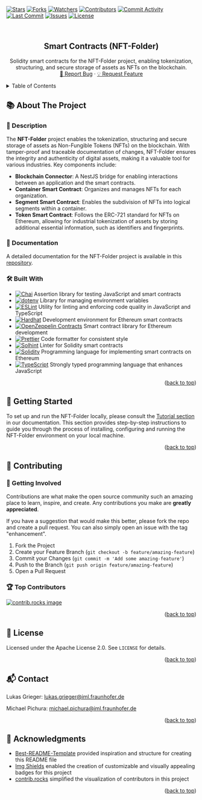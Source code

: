 <a id="readme-top"></a>

[![Stars][stars-shield]][stars-url] [![Forks][forks-shield]][forks-url] [![Watchers][watchers-shield]][watchers-url]
[![Contributors][contributors-shield]][contributors-url] [![Commit Activity][commitactivity-shield]][commitactivity-url]
[![Last Commit][lastcommit-shield]][lastcommit-url] [![Issues][issues-shield]][issues-url]
[![License][license-shield]][license-url]

<br />
<div align="center">
<h2 align="center">Smart Contracts (NFT-Folder)</h3>
  <p align="center">
    Solidity smart contracts for the NFT-Folder project, enabling tokenization, structuring, and secure storage of assets as NFTs on the blockchain.
    <br />
    <a href="https://github.com/fraunhofer-iml/nft-folder-smart-contracts/issues/new?labels=bug&template=bug-report---.md">🐞 Report Bug</a> &middot;
    <a href="https://github.com/fraunhofer-iml/nft-folder-smart-contracts/issues/new?labels=enhancement&template=feature-request---.md">💡 Request Feature</a>
  </p>
</div>

<details>
  <summary>Table of Contents</summary>
  <ol>
    <li>
      <a href="#about-the-project">📚 About The Project</a>
      <ul><li><a href="#description">📄 Description</a></li></ul>
      <ul><li><a href="#documentation">📖 Documentation</a></li></ul>
      <ul><li><a href="#built-with">🛠️ Built With</a></li></ul>
    </li>
    <li><a href="#getting-started">🚀 Getting Started</a></li>
    <li>
      <a href="#contributing">🤝 Contributing</a>
      <ul><li><a href="#getting-involved">🌟 Getting Involved</a></li></ul>
      <ul><li><a href="#top-contributors">🏆 Top Contributors</a></li></ul>
    </li>
    <li><a href="#license">📜 License</a></li>
    <li><a href="#contact">📬 Contact</a></li>
    <li><a href="#acknowledgments">🙏 Acknowledgments</a></li>
  </ol>
</details>

## 📚 About The Project <a id="about-the-project"></a>

### 📄 Description <a id="description"></a>

The **NFT-Folder** project enables the tokenization, structuring and secure storage of assets as Non-Fungible Tokens
(NFTs) on the blockchain. With tamper-proof and traceable documentation of changes, NFT-Folder ensures the integrity and
authenticity of digital assets, making it a valuable tool for various industries. Key components include:

- **Blockchain Connector**: A NestJS bridge for enabling interactions between an application and the smart contracts.
- **Container Smart Contract**: Organizes and manages NFTs for each organization.
- **Segment Smart Contract**: Enables the subdivision of NFTs into logical segments within a container.
- **Token Smart Contract**: Follows the ERC-721 standard for NFTs on Ethereum, allowing for industrial tokenization of
  assets by storing additional essential information, such as identifiers and fingerprints.

### 📖 Documentation <a id="documentation"></a>

A detailed documentation for the NFT-Folder project is available in this
[repository](https://github.com/fraunhofer-iml/nft-folder-documentation).

### 🛠️ Built With <a id="built-with"></a>

- [![Chai][chai-shield]][chai-url] Assertion library for testing JavaScript and smart contracts
- [![dotenv][dotenv-shield]][dotenv-url] Library for managing environment variables
- [![ESLint][eslint-shield]][eslint-url] Utility for linting and enforcing code quality in JavaScript and TypeScript
- [![Hardhat][hardhat-shield]][hardhat-url] Development environment for Ethereum smart contracts
- [![OpenZeppelin Contracts][openzeppelin-shield]][openzeppelin-url] Smart contract library for Ethereum development
- [![Prettier][prettier-shield]][prettier-url] Code formatter for consistent style
- [![Solhint][solhint-shield]][solhint-url] Linter for Solidity smart contracts
- [![Solidity][solidity-shield]][solidity-url] Programming language for implementing smart contracts on Ethereum
- [![TypeScript][typescript-shield]][typescript-url] Strongly typed programming language that enhances JavaScript

<p align="right">(<a href="#readme-top">back to top</a>)</p>

## 🚀 Getting Started <a id="getting-started"></a>

To set up and run the NFT-Folder locally, please consult the
[Tutorial section](https://github.com/fraunhofer-iml/nft-folder-documentation/-/blob/main/4-tutorial.adoc) in our
documentation. This section provides step-by-step instructions to guide you through the process of installing,
configuring and running the NFT-Folder environment on your local machine.

<p align="right">(<a href="#readme-top">back to top</a>)</p>

## 🤝 Contributing <a id="contributing"></a>

### 🌟 Getting Involved <a id="getting-involved"></a>

Contributions are what make the open source community such an amazing place to learn, inspire, and create. Any
contributions you make are **greatly appreciated**.

If you have a suggestion that would make this better, please fork the repo and create a pull request. You can also
simply open an issue with the tag "enhancement".

1. Fork the Project
2. Create your Feature Branch (`git checkout -b feature/amazing-feature`)
3. Commit your Changes (`git commit -m 'Add some amazing-feature'`)
4. Push to the Branch (`git push origin feature/amazing-feature`)
5. Open a Pull Request

### 🏆 Top Contributors <a id="top-contributors"></a>

<a href="https://github.com/fraunhofer-iml/nft-folder-smart-contracts/graphs/contributors">
  <img src="https://contrib.rocks/image?repo=fraunhofer-iml/nft-folder-smart-contracts" alt="contrib.rocks image" />
</a>

<p align="right">(<a href="#readme-top">back to top</a>)</p>

## 📜 License <a id="license"></a>

Licensed under the Apache License 2.0. See `LICENSE` for details.

<p align="right">(<a href="#readme-top">back to top</a>)</p>

## 📬 Contact <a id="contact"></a>

Lukas Grieger: lukas.grieger@iml.fraunhofer.de

Michael Pichura: michael.pichura@iml.fraunhofer.de

<p align="right">(<a href="#readme-top">back to top</a>)</p>

## 🙏 Acknowledgments <a id="acknowledgments"></a>

- [Best-README-Template](https://github.com/othneildrew/Best-README-Template) provided inspiration and structure for
  creating this README file
- [Img Shields](https://shields.io) enabled the creation of customizable and visually appealing badges for this project
- [contrib.rocks](https://contrib.rocks) simplified the visualization of contributors in this project

<p align="right">(<a href="#readme-top">back to top</a>)</p>

<!-- https://www.markdownguide.org/basic-syntax/#reference-style-links -->

[stars-shield]: https://img.shields.io/github/stars/fraunhofer-iml/nft-folder-smart-contracts.svg?style=for-the-badge
[stars-url]: https://github.com/fraunhofer-iml/nft-folder-smart-contracts/stargazers
[forks-shield]: https://img.shields.io/github/forks/fraunhofer-iml/nft-folder-smart-contracts.svg?style=for-the-badge
[forks-url]: https://github.com/fraunhofer-iml/nft-folder-smart-contracts/forks
[watchers-shield]: https://img.shields.io/github/watchers/fraunhofer-iml/nft-folder-smart-contracts?style=for-the-badge
[watchers-url]: https://github.com/fraunhofer-iml/nft-folder-smart-contracts/watchers
[contributors-shield]:
  https://img.shields.io/github/contributors/fraunhofer-iml/nft-folder-smart-contracts.svg?style=for-the-badge
[contributors-url]: https://github.com/fraunhofer-iml/nft-folder-smart-contracts/graphs/contributors
[commitactivity-shield]:
  https://img.shields.io/github/commit-activity/y/fraunhofer-iml/nft-folder-smart-contracts?style=for-the-badge
[commitactivity-url]: https://github.com/fraunhofer-iml/nft-folder-smart-contracts/graphs/commit-activity
[lastcommit-shield]:
  https://img.shields.io/github/last-commit/fraunhofer-iml/nft-folder-smart-contracts?style=for-the-badge
[lastcommit-url]: https://github.com/fraunhofer-iml/nft-folder-smart-contracts/commits/main
[issues-shield]: https://img.shields.io/github/issues/fraunhofer-iml/nft-folder-smart-contracts.svg?style=for-the-badge
[issues-url]: https://github.com/fraunhofer-iml/nft-folder-smart-contracts/issues
[license-shield]:
  https://img.shields.io/github/license/fraunhofer-iml/nft-folder-smart-contracts.svg?style=for-the-badge
[license-url]: https://github.com/fraunhofer-iml/nft-folder-smart-contracts/blob/main/LICENSE
[chai-shield]: https://img.shields.io/badge/Testing-Chai-F7B93E?style=flat&logo=mocha
[chai-url]: https://www.chaijs.com/
[dotenv-shield]: https://img.shields.io/badge/Environment-dotevn-00ADEF?style=flat&logo=.env
[dotenv-url]: https://github.com/motdotla/dotenv
[eslint-shield]: https://img.shields.io/badge/Linting-ESLint-4B32C3?style=flat&logo=eslint
[eslint-url]: https://eslint.org/
[hardhat-shield]: https://img.shields.io/badge/Framework-Hardhat-F7B93E?style=flat&logo=ethereum
[hardhat-url]: https://hardhat.org/
[openzeppelin-shield]: https://img.shields.io/badge/Library-OpenZeppelin_Contracts-4E5F95?style=flat&logo=ethereum
[openzeppelin-url]: https://github.com/OpenZeppelin/openzeppelin-contracts
[prettier-shield]: https://img.shields.io/badge/Formatting-Prettier-F7B93E?style=flat&logo=prettier
[prettier-url]: https://prettier.io/
[solhint-shield]: https://img.shields.io/badge/Linting-Solhint-00A86B?style=flat&logo=solidity
[solhint-url]: https://protofire.github.io/solhint/
[solidity-shield]: https://img.shields.io/badge/Language-Solidity-363636?style=flat&logo=solidity
[solidity-url]: https://soliditylang.org/
[typescript-shield]: https://img.shields.io/badge/Language-TypeScript-007ACC?style=flat&logo=typescript
[typescript-url]: https://www.typescriptlang.org/
